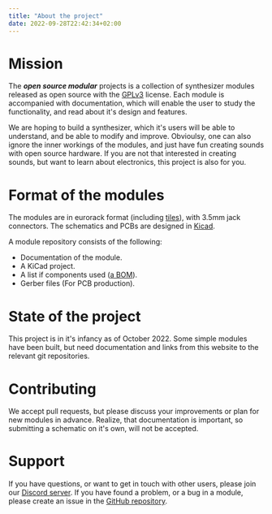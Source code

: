 ```yaml
---
title: "About the project"
date: 2022-09-28T22:42:34+02:00
---
```

# Mission
The _**open source modular**_ projects is a collection of synthesizer modules
released as open source with the [GPLv3](https://en.wikipedia.org/wiki/GNU_General_Public_License)
license. Each module is accompanied with documentation, which will enable the user
to study the functionality, and read about it's design and features.

We are hoping to build a synthesizer, which
it's users will be able to understand, and be able to modify and improve.
Obvioulsy, one can also ignore the inner workings of the modules, and just have fun
creating sounds with open source hardware. If you are not that interested
in creating sounds, but want to learn about electronics, this project is also for you.

# Format of the modules
The modules are in eurorack format (including [tiles](http://pulplogic.com/1u_tiles/)), with 3.5mm jack connectors.
The schematics and PCBs are designed in [Kicad](https://www.kicad.org/).

A module repository consists of the following:
* Documentation of the module.
* A KiCad project.
* A list if components used ([a BOM](https://en.wikipedia.org/wiki/Bill_of_materials)).
* Gerber files (For PCB production).

# State of the project
This project is in it's infancy as of October 2022. Some simple modules have been
built, but need documentation and links from this website to the relevant git repositories.

# Contributing
We accept pull requests, but please discuss your improvements or plan
for new modules in advance. Realize, that documentation is important,
so submitting a schematic on it's own, will not be accepted.

# Support
If you have questions, or want to get in touch with other users, please join
our [Discord server](needs_link). If you have found a problem, or a bug in a
module, please create an issue in the [GitHub repository](needs_link).
